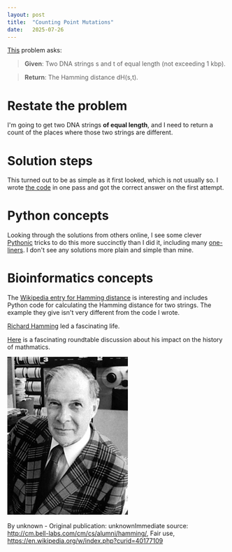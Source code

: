 ```yaml
---
layout: post
title:  "Counting Point Mutations"
date:   2025-07-26
---
```


[This](https://rosalind.info/problems/hamm/) problem asks:

> **Given**: Two DNA strings s and t of equal length (not exceeding 1 kbp).

> **Return**: The Hamming distance dH(s,t).

<!--break-->

# Restate the problem
I'm going to get two DNA strings **of equal length**, and I need to return a count of the places where those two strings are different.

# Solution steps
This turned out to be as simple as it first looked, which is not usually so. I wrote [the code](https://github.com/rmbryan71/rosalind/blob/main/solution-code/hamm.py) in one pass and got the correct answer on the first attempt.

# Python concepts
Looking through the solutions from others online, I see some clever [Pythonic](https://blog.startifact.com/posts/what-is-pythonic/) tricks to do this more succinctly than I did it, including many [one-liners](https://en.wikipedia.org/wiki/One-liner_program). I don't see any solutions more plain and simple than mine.

# Bioinformatics concepts

The [Wikipedia entry for Hamming distance](https://en.wikipedia.org/wiki/Hamming_distance) is interesting and includes Python code for calculating the Hamming distance for two strings.
The example they give isn't very different from the code I wrote.

[Richard Hamming](https://en.wikipedia.org/wiki/Richard_Hamming) led a fascinating life.

[Here](https://www.notion.com/blog/a-roundtable-on-richard-hamming) is a fascinating roundtable discussion about his impact on the history of mathmatics.

![Richard_Hamming.jpg](../assets/Richard_Hamming.jpg)

By unknown - Original publication: unknownImmediate source: http://cm.bell-labs.com/cm/cs/alumni/hamming/, Fair use, https://en.wikipedia.org/w/index.php?curid=40177109
